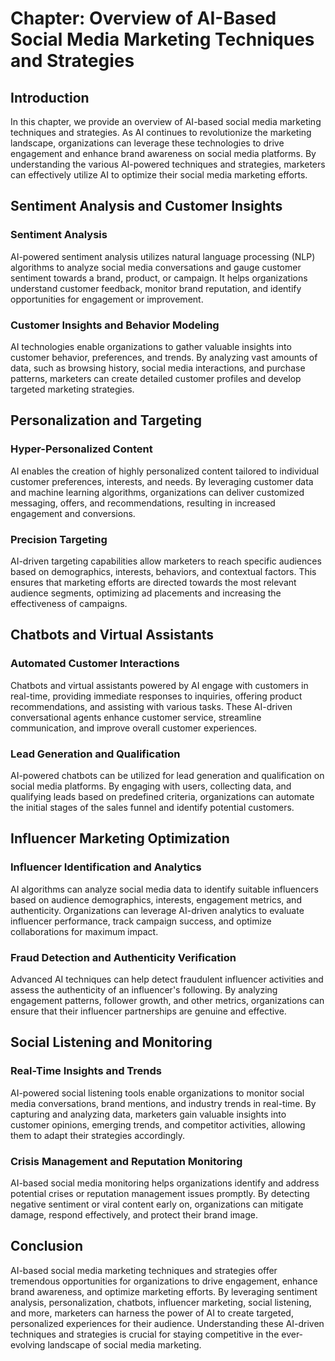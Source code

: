 Chapter: Overview of AI-Based Social Media Marketing Techniques and Strategies
==============================================================================

Introduction
------------

In this chapter, we provide an overview of AI-based social media marketing techniques and strategies. As AI continues to revolutionize the marketing landscape, organizations can leverage these technologies to drive engagement and enhance brand awareness on social media platforms. By understanding the various AI-powered techniques and strategies, marketers can effectively utilize AI to optimize their social media marketing efforts.

Sentiment Analysis and Customer Insights
----------------------------------------

### Sentiment Analysis

AI-powered sentiment analysis utilizes natural language processing (NLP) algorithms to analyze social media conversations and gauge customer sentiment towards a brand, product, or campaign. It helps organizations understand customer feedback, monitor brand reputation, and identify opportunities for engagement or improvement.

### Customer Insights and Behavior Modeling

AI technologies enable organizations to gather valuable insights into customer behavior, preferences, and trends. By analyzing vast amounts of data, such as browsing history, social media interactions, and purchase patterns, marketers can create detailed customer profiles and develop targeted marketing strategies.

Personalization and Targeting
-----------------------------

### Hyper-Personalized Content

AI enables the creation of highly personalized content tailored to individual customer preferences, interests, and needs. By leveraging customer data and machine learning algorithms, organizations can deliver customized messaging, offers, and recommendations, resulting in increased engagement and conversions.

### Precision Targeting

AI-driven targeting capabilities allow marketers to reach specific audiences based on demographics, interests, behaviors, and contextual factors. This ensures that marketing efforts are directed towards the most relevant audience segments, optimizing ad placements and increasing the effectiveness of campaigns.

Chatbots and Virtual Assistants
-------------------------------

### Automated Customer Interactions

Chatbots and virtual assistants powered by AI engage with customers in real-time, providing immediate responses to inquiries, offering product recommendations, and assisting with various tasks. These AI-driven conversational agents enhance customer service, streamline communication, and improve overall customer experiences.

### Lead Generation and Qualification

AI-powered chatbots can be utilized for lead generation and qualification on social media platforms. By engaging with users, collecting data, and qualifying leads based on predefined criteria, organizations can automate the initial stages of the sales funnel and identify potential customers.

Influencer Marketing Optimization
---------------------------------

### Influencer Identification and Analytics

AI algorithms can analyze social media data to identify suitable influencers based on audience demographics, interests, engagement metrics, and authenticity. Organizations can leverage AI-driven analytics to evaluate influencer performance, track campaign success, and optimize collaborations for maximum impact.

### Fraud Detection and Authenticity Verification

Advanced AI techniques can help detect fraudulent influencer activities and assess the authenticity of an influencer's following. By analyzing engagement patterns, follower growth, and other metrics, organizations can ensure that their influencer partnerships are genuine and effective.

Social Listening and Monitoring
-------------------------------

### Real-Time Insights and Trends

AI-powered social listening tools enable organizations to monitor social media conversations, brand mentions, and industry trends in real-time. By capturing and analyzing data, marketers gain valuable insights into customer opinions, emerging trends, and competitor activities, allowing them to adapt their strategies accordingly.

### Crisis Management and Reputation Monitoring

AI-based social media monitoring helps organizations identify and address potential crises or reputation management issues promptly. By detecting negative sentiment or viral content early on, organizations can mitigate damage, respond effectively, and protect their brand image.

Conclusion
----------

AI-based social media marketing techniques and strategies offer tremendous opportunities for organizations to drive engagement, enhance brand awareness, and optimize marketing efforts. By leveraging sentiment analysis, personalization, chatbots, influencer marketing, social listening, and more, marketers can harness the power of AI to create targeted, personalized experiences for their audience. Understanding these AI-driven techniques and strategies is crucial for staying competitive in the ever-evolving landscape of social media marketing.

